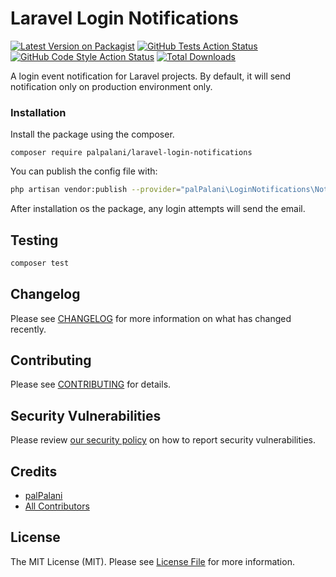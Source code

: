 # Laravel Login Notifications

[![Latest Version on Packagist](https://img.shields.io/packagist/v/palpalani/laravel-login-notifications.svg?style=flat-square)](https://packagist.org/packages/palpalani/laravel-login-notifications)
[![GitHub Tests Action Status](https://img.shields.io/github/actions/workflow/status/palpalani/laravel-login-notifications/run-tests.yml?branch=main&label=tests&style=flat-square)](https://github.com/palpalani/laravel-login-notifications/actions?query=workflow%3Arun-tests+branch%3Amain)
[![GitHub Code Style Action Status](https://img.shields.io/github/actions/workflow/status/palpalani/laravel-login-notifications/fix-php-code-style-issues.yml?branch=main&label=code%20style&style=flat-square)](https://github.com/palpalani/laravel-login-notifications/actions?query=workflow%3A"Fix+PHP+code+style+issues"+branch%3Amain)
[![Total Downloads](https://img.shields.io/packagist/dt/palpalani/laravel-login-notifications.svg?style=flat-square)](https://packagist.org/packages/palpalani/laravel-login-notifications)

A login event notification for Laravel projects. By default, it will send
notification only on production environment only.

### Installation
Install the package using the composer.
```
composer require palpalani/laravel-login-notifications
```

You can publish the config file with:
```bash
php artisan vendor:publish --provider="palPalani\LoginNotifications\NotificationServiceProvider" --tag="config"
```

After installation os the package, any login attempts will send the email.

## Testing

``` bash
composer test
```

## Changelog

Please see [CHANGELOG](CHANGELOG.md) for more information on what has changed recently.

## Contributing

Please see [CONTRIBUTING](.github/CONTRIBUTING.md) for details.

## Security Vulnerabilities

Please review [our security policy](../../security/policy) on how to report security vulnerabilities.

## Credits

- [palPalani](https://github.com/palpalani)
- [All Contributors](../../contributors)

## License

The MIT License (MIT). Please see [License File](LICENSE.md) for more information.
